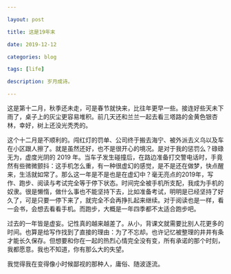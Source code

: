 ```yaml
---

layout: post

title: 这是19年末

date: 2019-12-12

categories: blog

tags: [life]

description: 岁月成诗。

---
```


这是第十二月，秋季还未走，可是春节就快来，比往年更早一些。接连好些天未下雨了，桌子上的灰尘更容易堆积。前几天还和兰兰一起去看三塔路的金黄色银杏林，幸好，树上还没光秃秃的。

这个十二月是不顺利的。闯红灯的罚单、公司终于搬去海宁、被外派去义乌以及车在小区跟人擦了。就是虽然还好，也不是很开心的境况。是对于我的惩罚么？碌碌无为，虚度光阴的 2019 年。当车子发生碰撞后，在路边准备打交警电话时，手竟然有些微微颤抖：这手机怎么重，有一种很虚幻的感觉，是不是还在做梦，快点醒来，生活就如常了。那么这一年是不是也是在虚幻中？毫无亮点的2019年，写作、跑步、阅读与考试完全等于停下状态。时间完全被手机所支配，我成为手机的奴隶。很是懒惰，做什么事也不能坚持下去，比如准备考试，明明是已经坚持了好久了，可是只要一停下来了，就完全不会再挣扎起来继续。对于阅读也是一样，看一会书，会想去看看手机。而跑步，大概是一年四季都不太适合跑步吧。

过去的一年皆是虚妄。记性真的越来越差了。从小，背课文就需要比别人花更多的时间。也算是给写作找到了直接的理由：为了不忘却。也许记忆被整理的井井有条才能长久保存。但想要和你在一起的热烈心情完全没有变，所有承诺的那个时刻，我都愿意。我也不知道，你有那么大的失望。

我觉得我在变得像小时候鄙视的那种人，庸俗、随波逐流。


